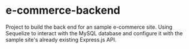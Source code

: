 # e-commerce-backend
Project to build the back end for an sample e-commerce site. Using Sequelize to interact with the MySQL database and configure it with the sample site's already existing Express.js API.
